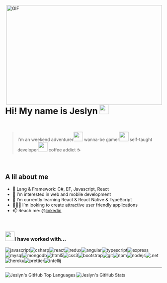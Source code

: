 <img align="right" alt="GIF" src="https://i.pinimg.com/originals/0a/12/e1/0a12e130650543cf5b165a008d1604e3.gif" width="500" height="320"/>

# Hi! My name is Jeslyn <img src="https://emojis.slackmojis.com/emojis/images/1579216111/7550/pikachu_wave.gif?1579216111" width="30"/>

<br/>

> I'm an
> weekend adventurer<img src="https://emojis.slackmojis.com/emojis/images/1617958367/28774/roadtrip.gif?1617958367" width="30"/>
> wanna-be gamer<img src="https://emojis.slackmojis.com/emojis/images/1622013076/41449/gameboy.gif?1622013076" width="30"/>
> self-taught developer<img src="https://emojis.slackmojis.com/emojis/images/1468493014/660/omglol.gif?1468493014" width="30"/>
> coffee addict ☕️

<br/>

<!-- - ✍🏻 You can find my projects in my portfolio -->
## A lil about me
- 🔨 Lang & Framework: C#, EF, Javascript, React
- 💭 I’m interested in web and mobile development
- 🌱 I’m currently learning React & React Native & TypeScript
- 👷🏻‍♀️ I’m looking to create attractive user friendly applications
- 📫 Reach me: @[linkedin]

<br/>

### <img src="https://emojis.slackmojis.com/emojis/images/1450448569/165/chandler_dance.gif?1450448569" width="30"/>I have worked with...

<img alt="javascript" src="https://img.shields.io/badge/-JavaScript-f0db4f?style=flat-square&logo=javascript&logoColor=black" /><img alt="csharp" src="https://img.shields.io/badge/-CSharp-378936?style=flat-square&logo=csharp&logoColor=white" /><img alt="react" src="https://img.shields.io/badge/-React-45b8d8?style=flat-square&logo=react&logoColor=white" /><img alt="redux" src="https://img.shields.io/badge/-Redux-764ABC?style=flat-square&logo=redux&logoColor=white" /><img alt="angular" src="https://img.shields.io/badge/-Angular-DD0031?style=flat-square&logo=angular&logoColor=white" /><img alt="typescript" src="https://img.shields.io/badge/-TypeScript-3178C6?style=flat-square&logo=typescript&logoColor=white" /><img alt="express" src="https://img.shields.io/badge/-Express-000000?style=flat-square&logo=express&logoColor=white" /><img alt="mysql" src="https://img.shields.io/badge/-MySQL-4479A1?style=flat-square&logo=mysql&logoColor=white" /><img alt="mongodb" src="https://img.shields.io/badge/-MongoDB-13aa52?style=flat-square&logo=mongodb&logoColor=white" /><img alt="html5" src="https://img.shields.io/badge/-HTML5-E34F26?style=flat-square&logo=html5&logoColor=white" /><img alt="css3" src="https://img.shields.io/badge/-CSS3-264de4?style=flat-square&logo=css3&logoColor=white" /><img alt="bootstrap" src="https://img.shields.io/badge/-Bootstrap-563d7c?style=flat-square&logo=bootstrap&logoColor=white" /><img alt="git" src="https://img.shields.io/badge/-Git-F05032?style=flat-square&logo=git&logoColor=white" /><img alt="npm" src="https://img.shields.io/badge/-NPM-CB3837?style=flat-square&logo=npm&logoColor=white" /><img alt="nodejs" src="https://img.shields.io/badge/-Nodejs-43853d?style=flat-square&logo=Node.js&logoColor=white" /><img alt=".net" src="https://img.shields.io/badge/-.NET-512BD4?style=flat-square&logo=.NET&logoColor=white" /><img alt="heroku" src="https://img.shields.io/badge/-Heroku-430098?style=flat-square&logo=heroku&logoColor=white" /><img alt="prettier" src="https://img.shields.io/badge/-Prettier-F7B93E?style=flat-square&logo=prettier&logoColor=white" /><img alt="intellij" src="https://img.shields.io/badge/-IntelliJ_Idea-000000?style=flat-square&logo=intellijidea&logoColor=white" />
<br/>

---

<img align="left" alt="Jeslyn's GitHub Top Languages" src="https://github-readme-stats.vercel.app/api/top-langs/?username=mrsjlwhite&show_icons=true&theme=dracula" />

<img align="left" alt="Jeslyn's GitHub Stats" src="https://github-readme-stats.vercel.app/api?username=mrsjlwhite&show_icons=true&theme=dracula" />
<!-- src="https://github-readme-stats.vercel.app/api?username=jeslynwhite&show_icons=true&theme=dracula&hide=stars,issues"  -->

[linkedin]: https://linkedin.com/in/jeslyn-white
